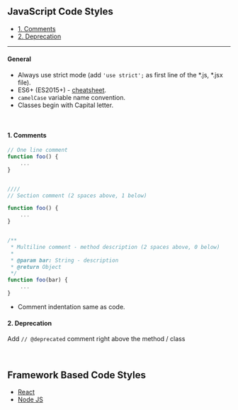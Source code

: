 ## JavaScript Code Styles

- [1. Comments](#1-comments)
- [2. Deprecation](#2-deprecation)

----

#### General
* Always use strict mode (add `'use strict';` as first line of the *.js, *.jsx file).
* ES6+ (ES2015+) - [cheatsheet](https://devhints.io/es6).
* `camelCase` variable name convention.
* Classes begin with Capital letter.

<br>

#### 1. Comments
```js
// One line comment
function foo() {
    ...
}


////
// Section comment (2 spaces above, 1 below)

function foo() {
    ...
}


/**
 * Multiline comment - method description (2 spaces above, 0 below)
 *
 * @param bar: String - description
 * @return Object
 */
function foo(bar) {
    ...
}
```
* Comment indentation same as code.


#### 2. Deprecation
Add `// @deprecated` comment right above the method / class

<br>

## Framework Based Code Styles
* [React](./react/README.md)
* [Node JS](./react/README.md)
